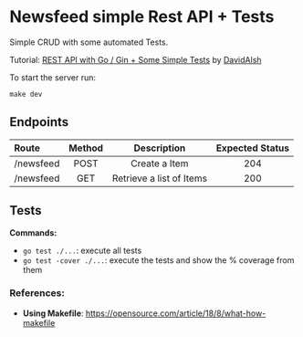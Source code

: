# Newsfeed simple Rest API + Tests

Simple CRUD with some automated Tests.

Tutorial: [REST API with Go / Gin + Some Simple Tests](https://www.youtube.com/watch?v=LOn1GUsjOF4) by [DavidAlsh](https://www.youtube.com/@DavidAlsh)

To start the server run:

```
make dev
```

## Endpoints

| Route | Method | Description | Expected Status |
|:--|:--:|:--:|:--:|
| /newsfeed | POST | Create a Item| 204 |
| /newsfeed | GET | Retrieve a list of Items| 200 |

## Tests

**Commands:**

- `go test ./...`: execute all tests
- `go test -cover ./...`: execute the tests and show the % coverage from them

### References: 
- **Using Makefile**: https://opensource.com/article/18/8/what-how-makefile